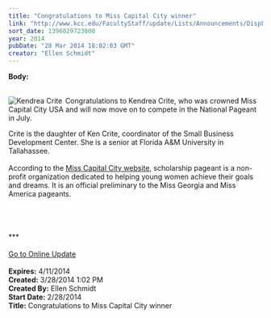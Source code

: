 ```yaml
---
title: "Congratulations to Miss Capital City winner"
link: "http://www.kcc.edu/FacultyStaff/update/Lists/Announcements/DispForm.aspx?ID=1454"
sort_date: 1396029723000
year: 2014
pubDate: "28 Mar 2014 18:02:03 GMT"
creator: "Ellen Schmidt"
---
```


<div><b>Body:</b> <div class="ExternalClassA783613858374F3EAC4C92C740CE20EC">
<div><br />
<div>
<div>
<div style="float:left;margin-right:6px"><img alt="Kendrea Crite" src="/FacultyStaff/update/PublishingImages/MIss_Capital_City_update.jpg" /></div>
<p>Congratulations to Kendrea Crite, who was crowned Miss Capital City USA and will now move on to compete in the National Pageant in July. </p></div>
<div>Crite is the daughter of Ken Crite, coordinator of the Small Business Development Center. She is a senior at Florida A&amp;M University in Tallahassee. </div>
<div> </div>
<div>According to the <a href="http://www.misscapitalcity.org/our-organization.htm">Miss Capital City website</a>, scholarship pageant is a non-profit organization dedicated to helping young women achieve their goals and dreams. It is an official preliminary to the Miss Georgia and Miss America pageants. <br /><br /></div>
<div> </div>
<div><br /> </div>
<div></div>
<div>
<div></div>
<div>
<div></div>
<div>***</div>
<div> </div>
<div></div>
<div></div>
<div><a href="/FacultyStaff/update/Pages/dailyupdate.aspx">Go to Online Update</a></div>
<div></div></div><br /></div></div></div></div></div>
<div><b>Expires:</b> 4/11/2014</div>
<div><b>Created:</b> 3/28/2014 1:02 PM</div>
<div><b>Created By:</b> Ellen Schmidt</div>
<div><b>Start Date:</b> 2/28/2014</div>
<div><b>Title:</b> Congratulations to Miss Capital City winner</div>
